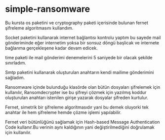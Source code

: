 # simple-ransomware

Bu kursta os paketini ve cryptography paketi içerisinde bulunan fernet şifreleme algoritmasını kullandım.

Socket paketini kullanarak internet bağlantısı kontrolu yaptım bu sayede mail gönderiminde eğer internetim yoksa bir sonsuz döngü başlicak ve internete bağlanma gerçekleşene kadar devam edicek.

time paketi ile mail gönderimi denemelerini 5 saniyede bir olacak şekilde sınırladım.

Smtp paketini kullanarak oluşturulan anahtarın kendi mailime gönderimini sağladım.

Ransomware içinde bulunduğu klasörde olan bütün dosyaları şifrelemek için kullanılır, Ransomdecrypter ise bu şifreyi çözmek için yazılmış koddur oluşturulan anahtarı istenilen girişe yazarak dosyalar şifreden kurtulur.

Fernet, simetrik bir şifreleme algoritmasıdır yani bu demek oluyorki tek anahtar ile hem şifreleme hemde çözme işlemi yapılabilir.

Fernet veri bütünlüğünü sağlamak için Hash-based Message Authentication Code kullanır.Bu verinin aynı kaldığının yani değiştirilmediğini doğrulamak için kullanılır.
